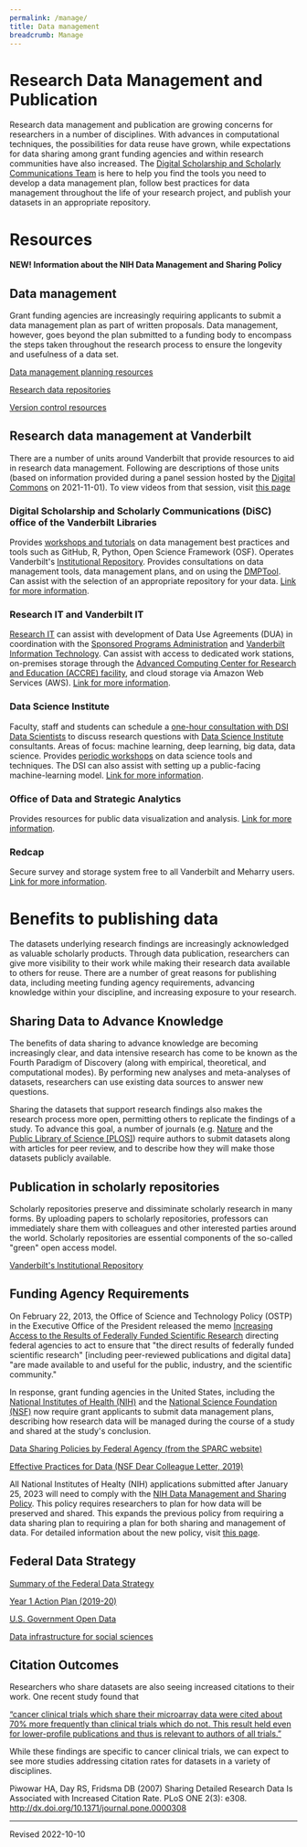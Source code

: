 ```yaml
---
permalink: /manage/
title: Data management
breadcrumb: Manage
---
```


# Research Data Management and Publication

Research data management and publication are growing concerns for researchers in a number of disciplines.  With advances in computational techniques, the possibilities for data reuse have grown, while expectations for data sharing among grant funding agencies and within research communities have also increased.  The [Digital Scholarship and Scholarly Communications Team](https://www.library.vanderbilt.edu/scholarly/) is here to help you find the tools you need to develop a data management plan, follow best practices for data management throughout the life of your research project, and publish your datasets in an appropriate repository.

# Resources

**NEW! Information about the NIH Data Management and Sharing Policy**

## Data management

Grant funding agencies are increasingly requiring applicants to submit a data management plan as part of written proposals. Data management, however, goes beyond the plan submitted to a funding body to encompass the steps taken throughout the research process to ensure the longevity and usefulness of a data set.

[Data management planning resources](planning/)

[Research data repositories](repository/)

[Version control resources](control/)

## Research data management at Vanderbilt

There are a number of units around Vanderbilt that provide resources to aid in research data management. Following are descriptions of those units (based on information provided during a panel session hosted by the [Digital Commons](https://www.library.vanderbilt.edu/digitalcommons/) on 2021-11-01). To view videos from that session, visit [this page](https://www.library.vanderbilt.edu/digitalcommons/on-demand-resources.php#rdm)

### Digital Scholarship and Scholarly Communications (DiSC) office of the Vanderbilt Libraries

Provides [workshops and tutorials](https://www.library.vanderbilt.edu/disc/workshops) on data management best practices and tools such as GitHub, R, Python, Open Science Framework (OSF). Operates Vanderbilt's [Institutional Repository](https://ir.vanderbilt.edu/). Provides consultations on data management tools, data management plans, and on using the [DMPTool](https://heardlibrary.github.io/digital-scholarship/manage/planning/#data-management-plan-tool-dmp-tool). Can assist with the selection of an appropriate repository for your data. [Link for more information](https://www.library.vanderbilt.edu/disc/).

### Research IT and Vanderbilt IT

[Research IT](https://research.vanderbilt.edu/about/research-it/) can assist with development of Data Use Agreements (DUA) in coordination with the [Sponsored Programs Administration](https://www.vanderbilt.edu/sponsoredprograms/) and [Vanderbilt Information Technology](https://it.vanderbilt.edu/). Can assist with access to dedicated work stations, on-premises storage through the [Advanced Computing Center for Research and Education (ACCRE) facility](https://www.vanderbilt.edu/accre/), and cloud storage via Amazon Web Services (AWS). [Link for more information](https://research.vanderbilt.edu/about/research-it/).

### Data Science Institute

Faculty, staff and students can schedule a [one-hour consultation with DSI Data Scientists](https://calendly.com/dsi-data-science-team) to discuss research questions with [Data Science Institute](https://www.vanderbilt.edu/datascience/) consultants. Areas of focus: machine learning, deep learning, big data, data science. Provides [periodic workshops](https://www.vanderbilt.edu/datascience/events/data-science-workshops/) on data science tools and techniques. The DSI can also assist with setting up a public-facing machine-learning model. [Link for more information](https://www.vanderbilt.edu/datascience/).

### Office of Data and Strategic Analytics

Provides resources for public data visualization and analysis. [Link for more information](https://www.vanderbilt.edu/pie/).

### Redcap

Secure survey and storage system free to all Vanderbilt and Meharry users. [Link for more information](https://projectredcap.org/). 

# Benefits to publishing data

The datasets underlying research findings are increasingly acknowledged as valuable scholarly products. Through data publication, researchers can give more visibility to their work while making their research data available to others for reuse. There are a number of great reasons for publishing data, including meeting funding agency requirements, advancing knowledge within your discipline, and increasing exposure to your research.

## Sharing Data to Advance Knowledge

The benefits of data sharing to advance knowledge are becoming increasingly clear, and data intensive research has come to be known as the Fourth Paradigm of Discovery (along with empirical, theoretical, and computational modes).  By performing new analyses and meta-analyses of datasets, researchers can use existing data sources to answer new questions.

Sharing the datasets that support research findings also makes the research process more open, permitting others to replicate the findings of a study.  To advance this goal, a number of journals (e.g. [Nature](http://www.nature.com/authors/policies/availability.html) and the [Public Library of Science \[PLOS\]](http://www.plosone.org/static/policies#sharing)) require authors to submit datasets along with articles for peer review, and to describe how they will make those datasets publicly available.

## Publication in scholarly repositories

Scholarly repositories preserve and dissiminate scholarly research in many forms. By uploading papers to scholarly repositories, professors can immediately share them with colleagues and other interested parties around the world. Scholarly repositories are essential components of the so-called "green" open access model.

[Vanderbilt's Institutional Repository](https://www.library.vanderbilt.edu/scholarly/repositories.php)

## Funding Agency Requirements

On February 22, 2013, the Office of Science and Technology Policy (OSTP) in the Executive Office of the President released the memo [Increasing Access to the Results of Federally Funded Scientific Research](http://www.whitehouse.gov/sites/default/files/microsites/ostp/ostp_public_access_memo_2013.pdf) directing federal agencies to act to ensure that "the direct results of federally funded scientific research" [including peer-reviewed publications and digital data] "are made available to and useful for the public, industry, and the scientific community."

In response, grant funding agencies in the United States, including the [National Institutes of Health (NIH)](http://grants.nih.gov/grants/policy/data_sharing/data_sharing_guidance.htm) and the [National Science Foundation (NSF)](http://www.nsf.gov/pubs/2015/nsf15052/nsf15052.pdf) now require grant applicants to submit data management plans, describing how research data will be managed during the course of a study and shared at the study's conclusion. 

[Data Sharing Policies by Federal Agency (from the SPARC website)](http://researchsharing.sparcopen.org/compare?ids=5&compare=data)

[Effective Practices for Data (NSF Dear Colleague Letter, 2019)](https://www.nsf.gov/pubs/2019/nsf19069/nsf19069.jsp)

All National Institutes of Healty (NIH) applications submitted after January 25, 2023 will need to comply with the [NIH Data Management and Sharing Policy](https://grants.nih.gov/grants/guide/notice-files/NOT-OD-21-013.html). This policy requires researchers to plan for how data will be preserved and shared. This expands the previous policy from requiring a data sharing plan to requiring a plan for both sharing and management of data. For detailed information about the new policy, visit [this page](nih/).

## Federal Data Strategy

[Summary of the Federal Data Strategy](https://strategy.data.gov/)

[Year 1 Action Plan (2019-20)](https://strategy.data.gov/action-plan/)

[U.S. Government Open Data](https://www.data.gov/)

[Data infrastructure for social sciences](https://www.nsf.gov/news/special_reports/announcements/020422.jsp)

## Citation Outcomes

Researchers who share datasets are also seeing increased citations to their work.  One recent study found that

[“cancer clinical trials which share their microarray data were cited about 70% more frequently than clinical trials which do not. This result held even for lower-profile publications and thus is relevant to authors of all trials.”](http://www.plosone.org/article/info%3Adoi%2F10.1371%2Fjournal.pone.0000308)

While these findings are specific to cancer clinical trials, we can expect to see more studies addressing citation rates for datasets in a variety of disciplines. 

Piwowar HA, Day RS, Fridsma DB (2007) Sharing Detailed Research Data Is Associated with Increased Citation Rate. PLoS ONE 2(3): e308. <http://dx.doi.org/10.1371/journal.pone.0000308>

----
Revised 2022-10-10
